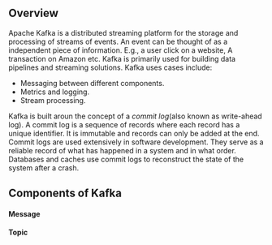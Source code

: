 ## Overview

Apache Kafka is a distributed streaming platform for the storage and processing of streams of events. An event can be thought of as a independent piece of information. E.g., a user click on a website, A transaction on Amazon etc. Kafka is primarily used for building data pipelines and streaming solutions.
Kafka uses cases include:

- Messaging between different components.
- Metrics and logging.
- Stream processing.

Kafka is built aroun the concept of a _commit log_(also known as write-ahead log). A commit log is a sequence of records where each record has a unique identifier. It is immutable and records can only be added at the end. Commit logs are used extensively in software development. They serve as a reliable record of what has happened in a system and in what order. Databases and caches use commit logs to reconstruct the state of the system after a crash.

## Components of Kafka

#### Message

#### Topic

#### 





